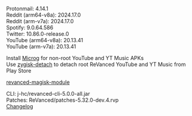 Protonmail: 4.14.1  
Reddit (arm64-v8a): 2024.17.0  
Reddit (arm-v7a): 2024.17.0  
Spotify: 9.0.64.586  
Twitter: 10.86.0-release.0  
YouTube (arm64-v8a): 20.13.41  
YouTube (arm-v7a): 20.13.41  

Install [Microg](https://github.com/ReVanced/GmsCore/releases) for non-root YouTube and YT Music APKs  
Use [zygisk-detach](https://github.com/j-hc/zygisk-detach) to detach root ReVanced YouTube and YT Music from Play Store  

[revanced-magisk-module](https://github.com/j-hc/revanced-magisk-module)
  
CLI: j-hc/revanced-cli-5.0.0-all.jar  
Patches: ReVanced/patches-5.32.0-dev.4.rvp  
[Changelog](https://github.com/ReVanced/revanced-patches/releases/tag/v5.32.0-dev.4)  
